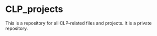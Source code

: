 # CLP_projects

This is a repository for all CLP-related files and projects. It is a private repository.
